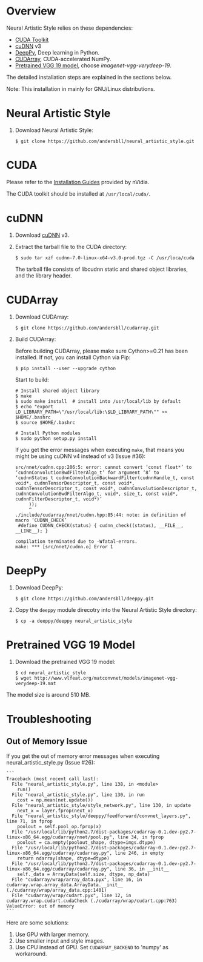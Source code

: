 # Overview

Neural Artistic Style relies on these dependencies:

 * [CUDA Toolkit](https://developer.nvidia.com/cuda-downloads)
 * [cuDNN](https://developer.nvidia.com/cudnn) v3
 * [DeepPy](http://github.com/andersbll/deeppy), Deep learning in Python.
 * [CUDArray](http://github.com/andersbll/cudarray), CUDA-accelerated NumPy.
 * [Pretrained VGG 19 model](http://www.vlfeat.org/matconvnet/pretrained), choose *imagenet-vgg-verydeep-19*.

The detailed installation steps are explained in the sections below.

Note: This installation in mainly for GNU/Linux distributions.

# Neural Artistic Style

1. Download Neural Artistic Style:

    ```
    $ git clone https://github.com/andersbll/neural_artistic_style.git
    ```

# CUDA

Please refer to the [Installation Guides](http://docs.nvidia.com/cuda/index.html#installation-guides) provided by nVidia.

The CUDA toolkit should be installed at `/usr/local/cuda/`.

# cuDNN

1. Download [cuDNN](https://developer.nvidia.com/cudnn) v3.
1. Extract the tarball file to the CUDA directory:

    ```
    $ sudo tar xzf cudnn-7.0-linux-x64-v3.0-prod.tgz -C /usr/loca/cuda
    ```

   The tarball file consists of libcudnn static and shared object libraries, and
   the library header.

# CUDArray

1. Download CUDArray:

    ```
    $ git clone https://github.com/andersbll/cudarray.git
    ```

1. Build CUDArray:

   Before building CUDArray, please make sure Cython>=0.21 has been installed.  If
   not, you can install Cython via Pip:

    ```
    $ pip install --user --upgrade cython
    ```

   Start to build:

    ```
    # Install shared object library
    $ make
    $ sudo make install  # install into /usr/local/lib by default
    $ echo "export LD_LIBRARY_PATH=\"/usr/local/lib:\$LD_LIBRARY_PATH\"" >> $HOME/.bashrc
    $ source $HOME/.bashrc

    # Install Python modules
    $ sudo python setup.py install
    ```

   If you get the error messages when executing `make`, that means you might be
   using cuDNN v4 instead of v3 (Issue #36):

    ```
    src/nnet/cudnn.cpp:206:5: error: cannot convert ‘const float*’ to ‘cudnnConvolutionBwdFilterAlgo_t’ for argument ‘8’ to ‘cudnnStatus_t cudnnConvolutionBackwardFilter(cudnnHandle_t, const void*, cudnnTensorDescriptor_t, const void*, cudnnTensorDescriptor_t, const void*, cudnnConvolutionDescriptor_t, cudnnConvolutionBwdFilterAlgo_t, void*, size_t, const void*, cudnnFilterDescriptor_t, void*)’
         ));
         ^
    ./include/cudarray/nnet/cudnn.hpp:85:44: note: in definition of macro ‘CUDNN_CHECK’
     #define CUDNN_CHECK(status) { cudnn_check((status), __FILE__, __LINE__); }
 
    compilation terminated due to -Wfatal-errors.
    make: *** [src/nnet/cudnn.o] Error 1
    ```

# DeepPy

1. Download DeepPy:

    ```
    $ git clone https://github.com/andersbll/deeppy.git
    ```

1. Copy the `deeppy` module direcotry into the Neural Artistic Style directory:

    ```
    $ cp -a deeppy/deeppy neural_artistic_style
    ```

# Pretrained VGG 19 Model

1. Download the pretrained VGG 19 model:

    ```
    $ cd neural_artistic_style
    $ wget http://www.vlfeat.org/matconvnet/models/imagenet-vgg-verydeep-19.mat
    ```

The model size is around 510 MB.

# Troubleshooting

## Out of Memory Issue

If you get the out of memory error messages when executing
neural_artistic_style.py (Issue #26):

    ```
    Traceback (most recent call last):
      File "neural_artistic_style.py", line 138, in <module>
        run()
      File "neural_artistic_style.py", line 130, in run
        cost = np.mean(net.update())
      File "neural_artistic_style/style_network.py", line 130, in update
        next_x = layer.fprop(next_x)
      File "neural_artistic_style/deeppy/feedforward/convnet_layers.py", line 71, in fprop
        poolout = self.pool_op.fprop(x)
      File "/usr/local/lib/python2.7/dist-packages/cudarray-0.1.dev-py2.7-linux-x86_64.egg/cudarray/nnet/pool.py", line 34, in fprop
        poolout = ca.empty(poolout_shape, dtype=imgs.dtype)
      File "/usr/local/lib/python2.7/dist-packages/cudarray-0.1.dev-py2.7-linux-x86_64.egg/cudarray/cudarray.py", line 246, in empty
        return ndarray(shape, dtype=dtype)
      File "/usr/local/lib/python2.7/dist-packages/cudarray-0.1.dev-py2.7-linux-x86_64.egg/cudarray/cudarray.py", line 36, in __init__
        self._data = ArrayData(self.size, dtype, np_data)
      File "cudarray/wrap/array_data.pyx", line 16, in cudarray.wrap.array_data.ArrayData.__init__ (./cudarray/wrap/array_data.cpp:1401)
      File "cudarray/wrap/cudart.pyx", line 12, in cudarray.wrap.cudart.cudaCheck (./cudarray/wrap/cudart.cpp:763)
    ValueError: out of memory
    ```
                                                                                                                                         
Here are some solutions:

 1. Use GPU with larger memory.
 1. Use smaller input and style images.
 1. Use CPU instead of GPU.  Set `CUDARRAY_BACKEND` to 'numpy' as workaround.
